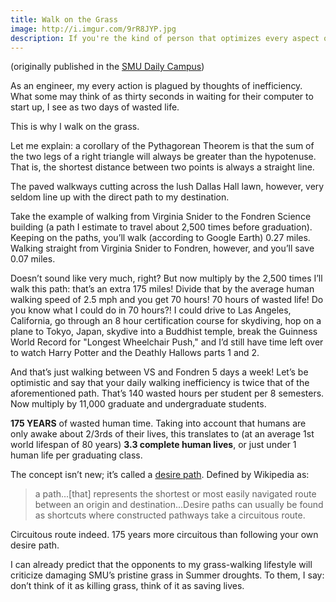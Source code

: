 ```yaml
---
title: Walk on the Grass
image: http://i.imgur.com/9rR8JYP.jpg
description: If you're the kind of person that optimizes every aspect of your life, you should always walk on the grass.
---
```


(originally published in the [SMU Daily Campus](http://www.smudailycampus.com/))

As an engineer, my every action is plagued by thoughts of inefficiency. What some may think of as thirty seconds in waiting for their computer to start up, I see as two days of wasted life.

This is why I walk on the grass.

Let me explain: a corollary of the Pythagorean Theorem is that the sum of the two legs of a right triangle will always be greater than the hypotenuse. That is, the shortest distance between two points is always a straight line.

The paved walkways cutting across the lush Dallas Hall lawn, however, very seldom line up with the direct path to my destination. 

Take the example of walking from Virginia Snider to the Fondren Science building (a path I estimate to travel about 2,500 times before graduation). Keeping on the paths, you’ll walk (according to Google Earth) 0.27 miles. Walking straight from Virginia Snider to Fondren, however, and you’ll save 0.07 miles.

Doesn’t sound like very much, right? But now multiply by the 2,500 times I’ll walk this path: that’s an extra 175 miles! Divide that by the average human walking speed of 2.5 mph and you get 70 hours! 70 hours of wasted life! Do you know what I could do in 70 hours?! I could drive to Las Angeles, California, go through an 8 hour certification course for skydiving, hop on a plane to Tokyo, Japan, skydive into a Buddhist temple, break the Guinness World Record for "Longest Wheelchair Push," and I’d still have time left over to watch Harry Potter and the Deathly Hallows parts 1 and 2.

And that’s just walking between VS and Fondren 5 days a week! Let’s be optimistic and say that your daily walking inefficiency is twice that of the aforementioned path. That’s 140 wasted hours per student per 8 semesters. Now multiply by 11,000 graduate and undergraduate students.

**175 YEARS** of wasted human time. Taking into account that humans are only awake about 2/3rds of their lives, this translates to (at an average 1st world lifespan of 80 years) **3.3 complete human lives**, or just under 1 human life per graduating class.

The concept isn’t new; it’s called a [desire path](http://en.wikipedia.org/wiki/Desire_path). Defined by Wikipedia as:

> a path...\[that\] represents the shortest or most easily navigated route between an origin and destination...Desire paths can usually be found as shortcuts where constructed pathways take a circuitous route.

Circuitous route indeed. 175 years more circuitous than following your own desire path.

I can already predict that the opponents to my grass-walking lifestyle will criticize damaging SMU’s pristine grass in Summer droughts. To them, I say: don’t think of it as killing grass, think of it as saving lives.
